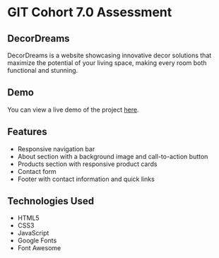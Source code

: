 # GIT Cohort 7.0 Assessment

## DecorDreams

DecorDreams is a website showcasing innovative decor solutions that maximize the potential of your living space, making every room both functional and stunning.


## Demo

You can view a live demo of the project [here](https://decor-dreams.vercel.app).

## Features

- Responsive navigation bar
- About section with a background image and call-to-action button
- Products section with responsive product cards
- Contact form
- Footer with contact information and quick links

## Technologies Used

- HTML5
- CSS3
- JavaScript
- Google Fonts
- Font Awesome


